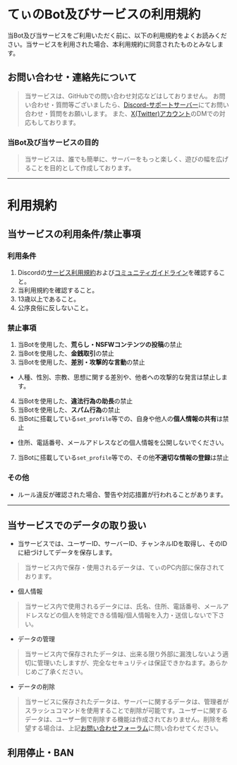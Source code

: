 # てぃのBot及びサービスの利用規約

当Bot及び当サービスをご利用いただく前に、以下の利用規約をよくお読みください。当サービスを利用された場合、本利用規約に同意されたものとみなします。

## お問い合わせ・連絡先について
> 当サービスは、GitHubでの問い合わせ対応などはしておりません。
> お問い合わせ・質問等ございましたら、[Discord-サポートサーバー](https://discord.gg/a3H8GrMgKj)にてお問い合わせ・質問をお願いします。
> また、[X(Twitter)アカウント](https://x.com/T_UZERO)のDMでの対応もしております。

### 当Bot及び当サービスの目的
> 当サービスは、誰でも簡単に、サーバーをもっと楽しく、遊びの幅を広げることを目的として作成しております。

---
# 利用規約
## 当サービスの利用条件/禁止事項
### **利用条件**
1. Discordの[サービス利用規約](https://support.discord.com/hc/ja/sections/115000344951-ポリシーと規約)および[コミュニティガイドライン](https://discord.com/guidelines)を確認すること。
2. 当利用規約を確認すること。
3. 13歳以上であること。
4. 公序良俗に反しないこと。

### **禁止事項**
1. 当Botを使用した、**荒らし・NSFWコンテンツの投稿**の禁止
2. 当Botを使用した、**金銭取引**の禁止
3. 当Botを使用した、**差別・攻撃的な言動**の禁止
  - 人種、性別、宗教、思想に関する差別や、他者への攻撃的な発言は禁止します。

4. 当Botを使用した、**違法行為の助長**の禁止
5. 当Botを使用した、**スパム行為**の禁止
6. 当Botに搭載している`set_profile`等での、自身や他人の**個人情報の共有**は禁止
  - 住所、電話番号、メールアドレスなどの個人情報を公開しないでください。
7. 当Botに搭載している`set_profile`等での、その他**不適切な情報の登録**は禁止

### **その他**
- ルール違反が確認された場合、警告や対応措置が行われることがあります。
---

## 当サービスでのデータの取り扱い 
- 当サービスでは、ユーザーID、サーバーID、チャンネルIDを取得し、そのIDに紐づけしてデータを保存します。
> 当サービス内で保存・使用されるデータは、てぃのPC内部に保存されております。

- 個人情報
> 当サービス内で使用されるデータには、氏名、住所、電話番号、メールアドレスなどの個人を特定できる情報/個人情報を入力・送信しないで下さい。

- データの管理
> 当サービス内で保存されたデータは、出来る限り外部に漏洩しないよう適切に管理いたしますが、完全なセキュリティは保証できかねます。あらかじめご了承ください。

- データの削除
> 当サービスに保存されたデータは、サーバーに関するデータは、管理者がスラッシュコマンドを使用することで削除が可能です。ユーザーに関するデータは、ユーザー側で削除する機能は作成されておりません。削除を希望する場合は、上記[お問い合わせフォーラム](https://github.com/t-u-zero/Tannne-Bot/edit/main/docs/terms.md#%E3%81%8A%E5%95%8F%E3%81%84%E5%90%88%E3%82%8F%E3%81%9B%E9%80%A3%E7%B5%A1%E5%85%88%E3%81%AB%E3%81%A4%E3%81%84%E3%81%A6)に問い合わせてください。

## 利用停止・BAN
